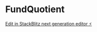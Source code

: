 # FundQuotient

[Edit in StackBlitz next generation editor ⚡️](https://stackblitz.com/~/github.com/belikesaif/FundQuotient)